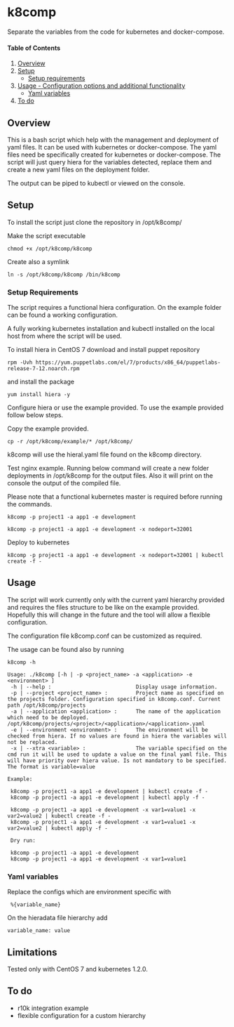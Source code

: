 # k8comp

Separate the variables from the code for kubernetes and docker-compose.

#### Table of Contents

1. [Overview](#overview)
2. [Setup](#setup)
    * [Setup requirements](#setup-requirements)
3. [Usage - Configuration options and additional functionality](#usage)
    * [Yaml variables](#yaml-variables)
4. [To do](#to-do)

## Overview

This is a bash script which help with the management and deployment of yaml files. It can be used with kubernetes or docker-compose.
The yaml files need be specifically created for kubernetes or docker-compose.
The script will just query hiera for the variables detected, replace them and create a new yaml files on the deployment folder.

The output can be piped to kubectl or viewed on the console.

## Setup

To install the script just clone the repository in /opt/k8comp/

Make the script executable
```
chmod +x /opt/k8comp/k8comp
```
Create also a symlink
```
ln -s /opt/k8comp/k8comp /bin/k8comp
```
### Setup Requirements

The script requires a functional hiera configuration. On the example folder can be found a working configuration.

A fully working kubernetes installation and kubectl installed on the local host from where the script will be used.

To install hiera in CentOS 7 download and install puppet repository
```
rpm -Uvh https://yum.puppetlabs.com/el/7/products/x86_64/puppetlabs-release-7-12.noarch.rpm
```
and install the package
```
yum install hiera -y
```
Configure hiera or use the example provided. To use the example provided follow below steps.

Copy the example provided.
```
cp -r /opt/k8comp/example/* /opt/k8comp/
```
k8comp will use the hieral.yaml file found on the k8comp directory.

Test nginx example. Running below command will create a new folder deployments in /opt/k8comp for the output files. Also it will print on the console the output of the compiled file.

Please note that a functional kubernetes master is required before running the commands.
```
k8comp -p project1 -a app1 -e development
```
```
k8comp -p project1 -a app1 -e development -x nodeport=32001
```
Deploy to kubernetes
```
k8comp -p project1 -a app1 -e development -x nodeport=32001 | kubectl create -f -
```

## Usage

The script will work currently only with the current yaml hierarchy provided and requires the files structure to be like on the example provided. Hopefully this will change in the future and the tool will allow a flexible configuration.

The configuration file k8comp.conf can be customized as required.

The usage can be found also by running
```
k8comp -h
```
```
Usage: ./k8comp [-h | -p <project_name> -a <application> -e <environment> ]
 -h | --help :                           Display usage information.
 -p | --project <project_name> :         Project name as specified on the projects folder. Configuration specified in k8comp.conf. Current path /opt/k8comp/projects
 -a | --application <application> :      The name of the application which need to be deployed. /opt/k8comp/projects/<project>/<application>/<application>.yaml
 -e | --environment <environment> :      The environment will be checked from hiera. If no values are found in hiera the variables will not be replaced.
 -x | --xtra <variable> :                The variable specified on the cmd run it will be used to update a value on the final yaml file. This will have priority over hiera value. Is not mandatory to be specified. The format is variable=value

Example:

 k8comp -p project1 -a app1 -e development | kubectl create -f -
 k8comp -p project1 -a app1 -e development | kubectl apply -f -

 k8comp -p project1 -a app1 -e development -x var1=value1 -x var2=value2 | kubectl create -f -
 k8comp -p project1 -a app1 -e development -x var1=value1 -x var2=value2 | kubectl apply -f -

 Dry run:

 k8comp -p project1 -a app1 -e development
 k8comp -p project1 -a app1 -e development -x var1=value1
```

### Yaml variables
Replace the configs which are environment specific with
```
 %{variable_name}
```

On the hieradata file hierarchy add
```
variable_name: value
```
## Limitations

Tested only with CentOS 7 and kubernetes 1.2.0.

## To do

* r10k integration example
* flexible configuration for a custom hierarchy
